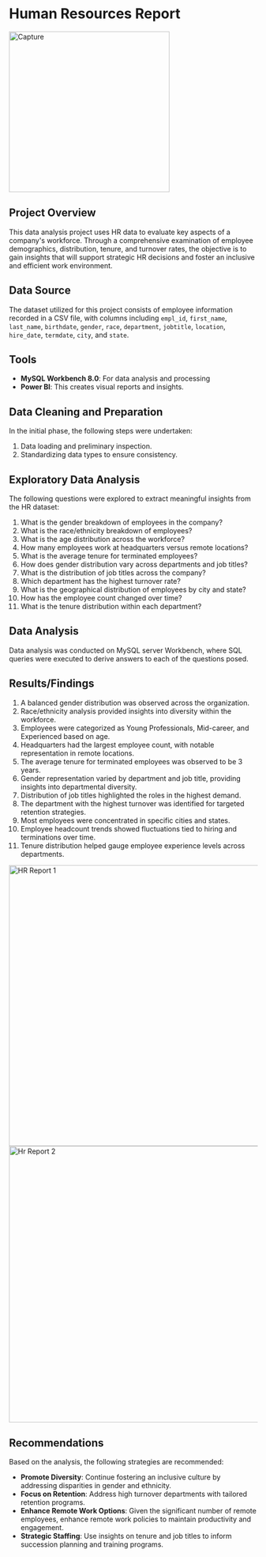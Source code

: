 # Human Resources Report
<img width="325" alt="Capture" src="https://github.com/user-attachments/assets/478c575f-0870-4114-ade1-963babac8d36">

## Project Overview
This data analysis project uses HR data to evaluate key aspects of a company's workforce. Through a comprehensive examination of employee demographics, distribution, tenure, and turnover rates, the objective is to gain insights that will support strategic HR decisions and foster an inclusive and efficient work environment.

## Data Source
The dataset utilized for this project consists of employee information recorded in a CSV file, with columns including `empl_id`, `first_name`, `last_name`, `birthdate`, `gender`, `race`, `department`, `jobtitle`, `location`, `hire_date`, `termdate`, `city`, and `state`.

## Tools
- **MySQL Workbench 8.0**:  For data analysis and processing
- **Power BI**: This creates visual reports and insights.

## Data Cleaning and Preparation
In the initial phase, the following steps were undertaken:
1. Data loading and preliminary inspection.
2. Standardizing data types to ensure consistency.

## Exploratory Data Analysis
The following questions were explored to extract meaningful insights from the HR dataset:

1. What is the gender breakdown of employees in the company?
2. What is the race/ethnicity breakdown of employees?
3. What is the age distribution across the workforce?
4. How many employees work at headquarters versus remote locations?
5. What is the average tenure for terminated employees?
6. How does gender distribution vary across departments and job titles?
7. What is the distribution of job titles across the company?
8. Which department has the highest turnover rate?
9. What is the geographical distribution of employees by city and state?
10. How has the employee count changed over time?
11. What is the tenure distribution within each department?

## Data Analysis
Data analysis was conducted on MySQL server Workbench, where SQL queries were executed to derive answers to each of the questions posed.

## Results/Findings
1. A balanced gender distribution was observed across the organization.
2. Race/ethnicity analysis provided insights into diversity within the workforce.
3. Employees were categorized as Young Professionals, Mid-career, and Experienced based on age.
4. Headquarters had the largest employee count, with notable representation in remote locations.
5. The average tenure for terminated employees was observed to be 3 years.
6. Gender representation varied by department and job title, providing insights into departmental diversity.
7. Distribution of job titles highlighted the roles in the highest demand.
8. The department with the highest turnover was identified for targeted retention strategies.
9. Most employees were concentrated in specific cities and states.
10. Employee headcount trends showed fluctuations tied to hiring and terminations over time.
11. Tenure distribution helped gauge employee experience levels across departments.
<img width="568" alt="HR Report 1" src="https://github.com/user-attachments/assets/8f8bf0bb-943b-4170-a941-c051ea758168">
<img width="559" alt="Hr Report 2" src="https://github.com/user-attachments/assets/e03ac2c8-7699-4ad3-8623-4dcc0215f083">

## Recommendations
Based on the analysis, the following strategies are recommended:

- **Promote Diversity**: Continue fostering an inclusive culture by addressing disparities in gender and ethnicity.
- **Focus on Retention**: Address high turnover departments with tailored retention programs.
- **Enhance Remote Work Options**: Given the significant number of remote employees, enhance remote work policies to maintain productivity and engagement.
- **Strategic Staffing**: Use insights on tenure and job titles to inform succession planning and training programs.
